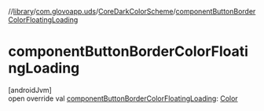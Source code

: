 //[library](../../../index.md)/[com.glovoapp.uds](../index.md)/[CoreDarkColorScheme](index.md)/[componentButtonBorderColorFloatingLoading](component-button-border-color-floating-loading.md)

# componentButtonBorderColorFloatingLoading

[androidJvm]\
open override val [componentButtonBorderColorFloatingLoading](component-button-border-color-floating-loading.md): [Color](https://developer.android.com/reference/kotlin/androidx/compose/ui/graphics/Color.html)
